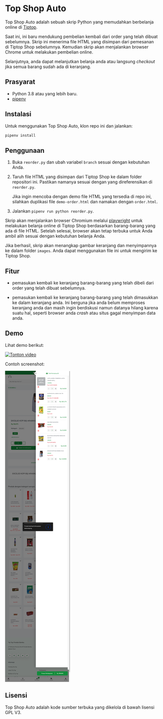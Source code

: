 # Top Shop Auto

Top Shop Auto adalah sebuah skrip Python yang memudahkan berbelanja online di [Tiptop](https://shop.tiptop.co.id).

Saat ini, ini baru mendukung pembelian kembali dari order yang telah dibuat
sebelumnya. Skrip ini menerima file HTML yang disimpan dari pemesanan di Tiptop
Shop sebelumnya. Kemudian skrip akan menjalankan browser Chrome untuk melakukan
pembelian online.

Selanjutnya, anda dapat melanjutkan belanja anda atau langsung _checkout_ jika
semua barang sudah ada di keranjang.

## Prasyarat

- Python 3.8 atau yang lebih baru.
- [pipenv](https://pipenv.pypa.io/en/latest/)

## Instalasi

Untuk menggunakan Top Shop Auto, klon repo ini dan jalankan:

```bash
pipenv install
```

## Penggunaan

1. Buka `reorder.py` dan ubah variabel `branch` sesuai dengan kebutuhan Anda.
2. Taruh file HTML yang disimpan dari Tiptop Shop ke dalam folder repositori ini.
   Pastikan namanya sesuai dengan yang direferensikan di `reorder.py`.

    Jika ingin mencoba dengan demo file HTML yang tersedia di repo ini, silahkan
    duplikasi file `demo-order.html` dan namakan dengan `order.html`.

3. Jalankan `pipenv run python reorder.py`.

Skrip akan menjalankan browser Chromium melalui [playwright](https://playwright.dev/python/)
untuk melakukan belanja online di Tiptop Shop berdasarkan barang-barang yang ada
di file HTML. Setelah selesai, browser akan tetap terbuka untuk Anda ambil alih
sesuai dengan kebutuhan belanja Anda.

Jika berhasil, skrip akan menangkap gambar keranjang dan menyimpannya ke dalam
folder `images`. Anda dapat menggunakan file ini untuk mengirim ke Tiptop
Shop.

## Fitur

- pemasukan kembali ke keranjang barang-barang yang telah dibeli dari order
yang telah dibuat sebelumnya.

- pemasukan kembali ke keranjang barang-barang yang telah dimasukkan ke dalam
keranjang anda. Ini berguna jika anda belum memproses keranjang anda dan masih
ingin berdiskusi namun datanya hilang karena suatu hal, seperti browser anda
_crash_ atau situs gagal menyimpan data anda.

## Demo

Lihat demo berikut:

[![Tonton video](https://img.youtube.com/vi/WvL8K8uz2Nk/maxresdefault.jpg)](https://youtu.be/WvL8K8uz2Nk)

Contoh screenshot:

[![Cart screenshot](images/demo-tiptop_cart_202412271026-small.png)](images/demo-tiptop_cart_202412271026.png)

## Lisensi

Top Shop Auto adalah kode sumber terbuka yang dikelola di bawah lisensi GPL V3.
